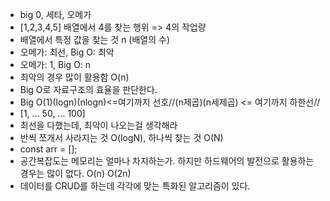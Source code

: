 - big 0, 세타, 오메가
- [1,2,3,4,5] 배열에서 4를 찾는 행위 => 4의 작업량
- 배열에서 특정 값을 찾는 것 n (배열의 수)
- 오메가: 최선, Big O: 최악
- 오메가: 1, Big O: n
- 최악의 경우 많이 활용함 O(n)
- Big O로 자료구조의 효율을 판단한다.
- Big O(1)(logn)(nlogn)<=여기까지 선호//(n제곱)(n세제곱) <= 여기까지 하한선//
- [1, ... 50, ... 100]
- 최선을 다했는데, 최악이 나오는걸 생각해라
- 반씩 쪼개서 사라지는 것 O(logN), 하나씩 찾는 것 O(N)
- const arr = [];
- 공간복잡도는 메모리는 얼마나 차지하는가. 하지만 하드웨어의 발전으로 활용하는 경우는 많이 없다. O(n) O(2n)
- 데이터를 CRUD를 하는데 각각에 맞는 특화된 알고리즘이 있다.

